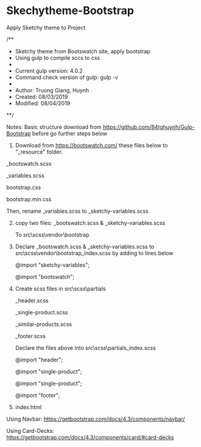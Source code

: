# Skechytheme-Bootstrap
 Apply Sketchy theme to Project

 /**
  * Sketchy theme from Bootswatch site, apply bootstrap
  * Using gulp to compile sccs to css
  *
  * Current gulp version: 4.0.2
  * Command check version of gulp:  gulp -v
  *
  * Author: Truong Giang, Huynh
  * Created: 08/03/2019
  * Modified: 08/04/2019
  
**/

Notes: Basic structure download from https://github.com/84tghuynh/Gulp-Bootstrap
       before go further steps below

1. Download from https://bootswatch.com/ these files below to "_resource" folder.

  _bootswatch.scss

  _variables.scss

  bootstrap.css

  bootstrap.min.css


  Then, rename _variables.scss to _sketchy-variables.scss

2.
   copy two files:
    _bootswatch.scss &  _sketchy-variables.scss  

   To src\scss\vendor\bootstrap

3. Declare _bootswatch.scss &  _sketchy-variables.scss
   to src\scss\vendor\bootstrap\_index.scss by adding to lines below

   @import "sketchy-variables";

   @import "bootswatch";

4. Create scss files in src\scss\partials

   _header.scss

   _single-product.scss

   _similar-products.scss

   _footer.scss

   Declare the files above into src\scss\partials\_index.scss

   @import "header";

   @import "single-product";

   @import "single-product";

   @import "footer";


5. index.html

  Using Navbar:  https://getbootstrap.com/docs/4.3/components/navbar/

  Using Card-Decks: https://getbootstrap.com/docs/4.3/components/card/#card-decks
